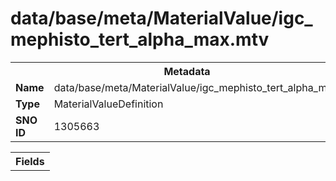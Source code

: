 <h1>data/base/meta/MaterialValue/igc_mephisto_tert_alpha_max.mtv</h1><table><tr><th colspan="100%">Metadata</th></tr><tr><td><b>Name</b></td><td>data/base/meta/MaterialValue/igc_mephisto_tert_alpha_max.mtv</td></tr><tr><td><b>Type</b></td><td>MaterialValueDefinition</td></tr><tr><td><b>SNO ID</b></td><td>1305663</td></tr></table>

<table><tr><th colspan="100%">Fields</th></tr></table>

